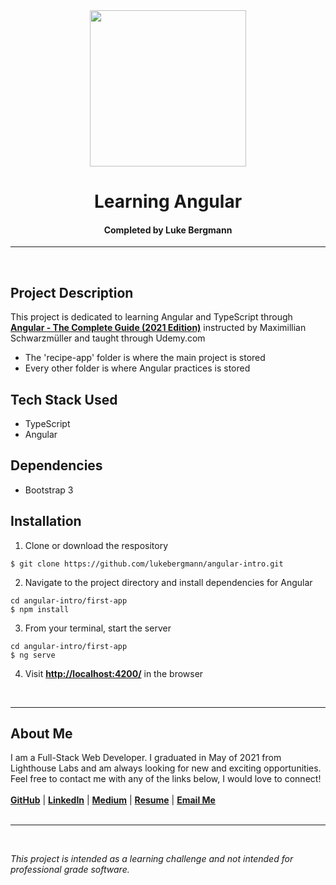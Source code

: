 <!-- TITLE -->
<div align="center">
<span><img src="https://angular.io/assets/images/logos/angularjs/AngularJS-Shield.svg" height=250 ></span>
<h1>Learning Angular</h1>
<h4>Completed by Luke Bergmann</h4>
<hr>
</div>
<br>

<!-- Project Description -->
## Project Description
This project is dedicated to learning Angular and TypeScript through [**Angular - The Complete Guide (2021 Edition)**](https://www.udemy.com/course/the-complete-guide-to-angular-2/) instructed by Maximillian Schwarzmüller and taught through Udemy.com

- The 'recipe-app' folder is where the main project is stored
- Every other folder is where Angular practices is stored


<!-- Tech Stack-->
## Tech Stack Used
- TypeScript
- Angular
## Dependencies
- Bootstrap 3 

<!-- Installation -->
## Installation

1. Clone or download the respository

```
$ git clone https://github.com/lukebergmann/angular-intro.git
```

2. Navigate to the project directory and install dependencies for Angular

```
cd angular-intro/first-app
$ npm install
```

3. From your terminal, start the server
```
cd angular-intro/first-app
$ ng serve
```

4.  Visit [**http://localhost:4200/**](http://localhost:4200/) in the browser

<div>
<br>
<hr>
</div>

<!-- About Me -->
## About Me
I am a Full-Stack Web Developer. I graduated in May of 2021 from Lighthouse Labs and am always looking for new and exciting opportunities. 
 Feel free to contact me with any of the links below, I would love to connect!  
<br>
[**GitHub**](https://github.com/lukebergmann) |
[**LinkedIn**](https://www.linkedin.com/in/lukebergmann/) |
[**Medium**](https://lukebergmann.medium.com/) |
[**Resume**](https://resume.creddle.io/resume/cjafkgbdg6l) |
[**Email Me**](mailto:lukebergmann0@gmail.com?subject=%20Let's%20Connect!)
<br>
<br>
<hr>
<br>

*This project is intended as a learning challenge and not intended for professional grade software.*



